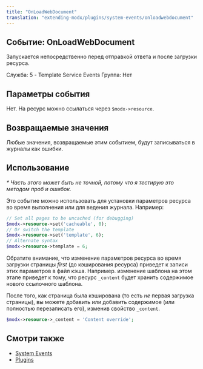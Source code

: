 ```yaml
---
title: "OnLoadWebDocument"
translation: "extending-modx/plugins/system-events/onloadwebdocument"
---
```


## Событие: OnLoadWebDocument

Запускается непосредственно перед отправкой ответа и после загрузки ресурса.

Служба: 5 - Template Service Events
Группа: Нет

## Параметры события

Нет. На ресурс можно ссылаться через `$modx->resource`.

## Возвращаемые значения

Любые значения, возвращаемые этим событием, будут записываться в журналы как ошибки.

## Использование

_\* Часть этого может быть не точной, потому что я тестирую это методом проб и ошибок._

Это событие можно использовать для установки параметров ресурса во время выполнения или для ведения журнала. Например:

``` php
// Set all pages to be uncached (for debugging)
$modx->resource->set('cacheable', 0);
// Or switch the template
$modx->resource->set('template', 6);
// Alternate syntax
$modx->resource->template = 6;
```

Обратите внимание, что изменение параметров ресурса во время загрузки страницы _first_ (до кэширования ресурса) приведет к записи этих параметров в файл кэша. Например. изменение шаблона на этом этапе приведет к тому, что ресурс `_content` будет хранить содержимое нового ссылочного шаблона.

После того, как страница была кэширована (то есть _не_ первая загрузка страницы), вы можете добавить или добавить содержимое (или полностью перезаписать его), изменив свойство `_content`.

``` php
$modx->resource->_content = 'Content override';
```

## Смотри также

- [System Events](extending-modx/plugins/system-events "System Events")
- [Plugins](extending-modx/plugins "Plugins")
